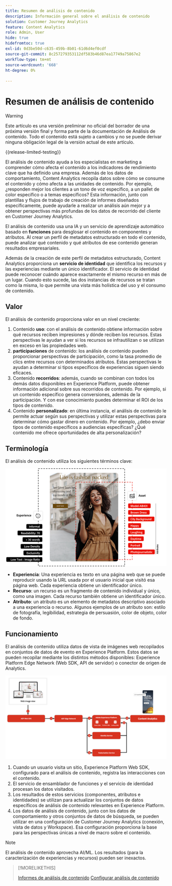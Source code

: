 ```yaml
---
title: Resumen de análisis de contenido
description: Información general sobre el análisis de contenido
solution: Customer Journey Analytics
feature: Content Analytics
role: Admin, User
hide: true
hidefromtoc: true
exl-id: 0d3be50d-c635-459b-8b01-61d6d4ef0cdf
source-git-commit: 8c257279353112df583b46d87ea17749a75867e2
workflow-type: tm+mt
source-wordcount: '668'
ht-degree: 0%

---
```


# Resumen de análisis de contenido

>[!WARNING]
>
>Este artículo es una versión preliminar no oficial del borrador de una próxima versión final y forma parte de la documentación de Análisis de contenido. Todo el contenido está sujeto a cambios y no se puede derivar ninguna obligación legal de la versión actual de este artículo.
>

{{release-limited-testing}}

El análisis de contenido ayuda a los especialistas en marketing a comprender cómo afecta el contenido a los indicadores de rendimiento clave que ha definido una empresa. Además de los datos de comportamiento, Content Analytics recopila datos sobre cómo se consume el contenido y cómo afecta a las unidades de contenido. Por ejemplo, ¿responden mejor los clientes a un tono de voz específico, a un pallet de color específico o a temas específicos? Esta información, junto con plantillas y flujos de trabajo de creación de informes diseñados específicamente, puede ayudarle a realizar un análisis aún mejor y a obtener perspectivas más profundas de los datos de recorrido del cliente en Customer Journey Analytics.

El análisis de contenido usa una IA y un servicio de aprendizaje automático basado en **funciones** para desglosar el contenido en componentes y atributos. Al crear un perfil de metadatos estructurado en todo el contenido, puede analizar qué contenido y qué atributos de ese contenido generan resultados empresariales.

Además de la creación de este perfil de metadatos estructurado, Content Analytics proporciona un **servicio de identidad** que identifica los recursos y las experiencias mediante un único identificador. El servicio de identidad puede reconocer cuándo aparece exactamente el mismo recurso en más de un lugar. Cuando esto sucede, las dos instancias de recursos se tratan como la misma, lo que permite una vista más holística del uso y el consumo de contenido.

## Valor

El análisis de contenido proporciona valor en un nivel creciente:

1. Contenido **uso**: con el análisis de contenido obtiene información sobre qué recursos reciben impresiones y dónde reciben los recursos. Estas perspectivas le ayudan a ver si los recursos se infrautilizan o se utilizan en exceso en las propiedades web.
1. **participaciones** de contenido: los análisis de contenido pueden proporcionar perspectivas de participación, como la tasa promedio de clics entre recursos con determinados atributos. Estas perspectivas le ayudan a determinar si tipos específicos de experiencias siguen siendo eficaces.
1. Contenido **recorridos**: además, cuando se combinan con todos los demás datos disponibles en Experience Platform, puede obtener información adicional sobre sus recorridos de contenido. Por ejemplo, si un contenido específico genera conversiones, además de la participación. Y con ese conocimiento puedes determinar el ROI de los tipos de contenido.
1. Contenido **personalizado**: en última instancia, el análisis de contenido le permite actuar según sus perspectivas y utilizar estas perspectivas para determinar cómo gastar dinero en contenido. Por ejemplo, ¿debo enviar tipos de contenido específicos a audiencias específicas? ¿Qué contenido me ofrece oportunidades de alta personalización?

## Terminología

El análisis de contenido utiliza los siguientes términos clave:

![Assets y experiencias](/help/content-analytics/assets//content-analytics-experience-asset.png)

* **Experiencia**: Una experiencia es texto en una página web que se puede reproducir usando la URL usada por el usuario inicial que visitó esa página web. Cada experiencia obtiene un identificador único.
* **Recurso**: un recurso es un fragmento de contenido individual y único, como una imagen. Cada recurso también obtiene un identificador único.
* **Atributo**: un atributo es un elemento de metadatos descriptivo asociado a una experiencia o recurso. Algunos ejemplos de un atributo son: estilo de fotografía, legibilidad, estrategia de persuasión, color de objeto, color de fondo.

## Funcionamiento

El análisis de contenido utiliza datos de vista de imágenes web recopilados en conjuntos de datos de evento en Experience Platform. Estos datos se pueden recopilar mediante los distintos métodos disponibles: Experience Platform Edge Network (Web SDK, API de servidor) o conector de origen de Analytics.

![Análisis de contenido - Cómo funciona](assets/how-it-works.png)


1. Cuando un usuario visita un sitio, Experience Platform Web SDK, configurado para el análisis de contenido, registra las interacciones con el contenido.
1. El servicio de ensamblador de funciones y el servicio de identidad procesan los datos visitados.
1. Los resultados de estos servicios (componentes, atributos e identidades) se utilizan para actualizar los conjuntos de datos específicos de análisis de contenido relevantes en Experience Platform.
1. Los datos de análisis de contenido, junto con los datos de comportamiento y otros conjuntos de datos de búsqueda, se pueden utilizar en una configuración de Customer Journey Analytics (conexión, vista de datos y Workspace). Esa configuración proporciona la base para las perspectivas únicas a nivel de macro sobre el contenido.

>[!NOTE]
>
>El análisis de contenido aprovecha AI/ML. Los resultados (para la caracterización de experiencias y recursos) pueden ser inexactos.
>


>[!MORELIKETHIS]
>
>[Informes de análisis de contenido](report/report.md)
>[Configurar análisis de contenido](config/configuration.md)
